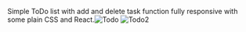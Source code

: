 Simple ToDo list with add and delete task function fully responsive with some plain CSS and React.![Todo](https://user-images.githubusercontent.com/49500162/192859350-a987a308-204e-4562-887f-ec8a54030170.png)
![Todo2](https://user-images.githubusercontent.com/49500162/192859359-6bb751a1-2072-416e-ba83-0612abdc34e3.png)

